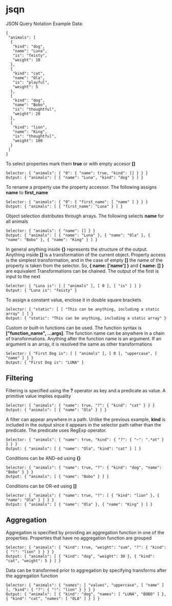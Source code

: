 # jsqn
JSON Query Notation
Example Data: 
```
{
 "animals": [
  {
   "kind": "dog",
   "name": "Luna",
   "is": "feisty",
   "weight": 10
  },
  {
   "kind": "cat",
   "name": "Ola",
   "is": "playful",
   "weight": 5
  },
  {
   "kind": "dog",
   "name": "Bobo",
   "is": "thoughtful",
   "weight": 20
  },
  {
   "kind": "lion",
   "name": "King",
   "is": "thoughtful",
   "weight": 100
  }
 ]
}
```
To select properties mark them **true** or with empty accesor **[]**
```
Selector: { "animals": { "0": { "name": true, "kind": [] } } }
Output: { "animals": [ { "name": "Luna", "kind": "dog" } ] }
```
To rename a property use the property accessor. The following assigns **name** to **first_name**
```
Selector: { "animals": { "0": { "first_name": [ "name" ] } } }
Output: { "animals": [ { "first_name": "Luna" } ] }
```
Object selection distributes through arrays. The following selects **name** for all animals
```
Selector: { "animals": { "name": [] } }
Output: { "animals": [ { "name": "Luna" }, { "name": "Ola" }, { "name": "Bobo" }, { "name": "King" } ] }
```
In general anything inside **{}** represents the structure of the output. Anything inside **[]** is a transformation of the current object. Property access is the simplest transformation, and in the case of empty **[]** the name of the property is taken from the selector. So, **{ name: ['name'] }** and **{ name: [] }** are equivalent
Transformations can be chained. The output of the first is input to the next
```
Selector: { "Luna is": [ [ "animals" ], [ 0 ], [ "is" ] ] }
Output: { "Luna is": "feisty" }
```
To assign a constant value, enclose it in double square brackets
```
Selector: { "static": [ [ "This can be anything, including a static array" ] ] }
Output: { "static": "This can be anything, including a static array" }
```
Custom or built-in functions can be used. The function syntax is **["function_name", ...args]**. The function name can be anywhere in a chain of transformations. Anything after the function name is an argument. If an argument is an array, it is resolved the same as other transformations
```
Selector: { "First Dog is": [ [ "animals" ], [ 0 ], "uppercase", [ "name" ] ] }
Output: { "First Dog is": "LUNA" }
```
## Filtering
Filtering is specified using the **?** operator as key and a predicate as value. A primitive value implies equality
```
Selector: { "animals": { "name": true, "?": { "kind": "cat" } } }
Output: { "animals": [ { "name": "Ola" } ] }
```
A filter can appear anywhere in a path. Unlike the previous example, **kind** is included in the output since it appears in the selector path rather than the predicate. The predicate uses RegExp operator.
```
Selector: { "animals": { "name": true, "kind": { "?": { "~": ".*at" } } } }
Output: { "animals": [ { "name": "Ola", "kind": "cat" } ] }
```
Conditions can be AND-ed using **{}**
```
Selector: { "animals": { "name": true, "?": { "kind": "dog", "name": "Bobo" } } }
Output: { "animals": [ { "name": "Bobo" } ] }
```
Conditions can be OR-ed using **[]**
```
Selector: { "animals": { "name": true, "?": [ { "kind": "lion" }, { "name": "Ola" } ] } }
Output: { "animals": [ { "name": "Ola" }, { "name": "King" } ] }
```
## Aggregation
Aggregation is specified by providing an aggregation function in one of the properties. Properties that have no aggregation function are grouped
```
Selector: { "animals": { "kind": true, "weight": "sum", "?": { "kind": { "!": "lion" } } } }
Output: { "animals": [ { "kind": "dog", "weight": 30 }, { "kind": "cat", "weight": 5 } ] }
```
Data can be transformed prior to aggregation by specifying transforms after the aggregation function
```
Selector: { "animals": { "names": [ "values", "uppercase", [ "name" ] ], "kind": { "?": { "!": "lion" } } } }
Output: { "animals": [ { "kind": "dog", "names": [ "LUNA", "BOBO" ] }, { "kind": "cat", "names": [ "OLA" ] } ] }
```